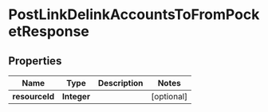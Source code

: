 # PostLinkDelinkAccountsToFromPocketResponse

## Properties
Name | Type | Description | Notes
------------ | ------------- | ------------- | -------------
**resourceId** | **Integer** |  |  [optional]
